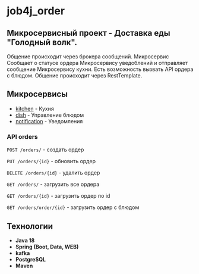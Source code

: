 # job4j_order

## Микросервисный проект - Доставка еды "Голодный волк".
Общение происходит через брокера сообщений. Микросервис Сообщает о статусе ордера Микросервису уведоблений и отправляет сообщение Микросервису кухни. Есть возможность вызвать API ордера с блюдом. Общение происходит через RestTemplate.
## Микросервисы
+ [kitchen](https://github.com/ferveks3509/job4j_kitchen) - Кухня
+ [dish](https://github.com/ferveks3509/job4j_dish) - Управление блюдом
+ [notification](https://github.com/ferveks3509/job4j_notification) - Уведомления

### API orders
`POST /orders/` - создать ордер

`PUT /orders/{id}` - обновить ордер

`DELETE /orders/{id}` - удалить ордер

`GET /orders/` - загрузить все ордера

`GET /orders/{id}` - загрузить ордер по id

`GET /orders/order/{id}` - загрузить ордер с блюдом

## Технологии

+ **Java 18**
+ **Spring (Boot, Data, WEB)**
+ **kafka**
+ **PostgreSQL**
+ **Maven**
